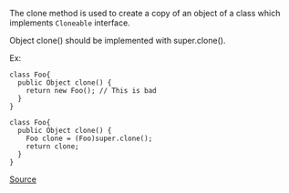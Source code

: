 The clone method is used to create a copy of an object of a class which implements `Cloneable` interface.

Object clone() should be implemented with super.clone().

Ex:

```
class Foo{
  public Object clone() {
    return new Foo(); // This is bad
  }
}

class Foo{
  public Object clone() {
    Foo clone = (Foo)super.clone();
    return clone;
  }
}
```

[Source](http://pmd.sourceforge.net/pmd-5.3.2/pmd-java/rules/java/clone.html#ProperCloneImplementation)
